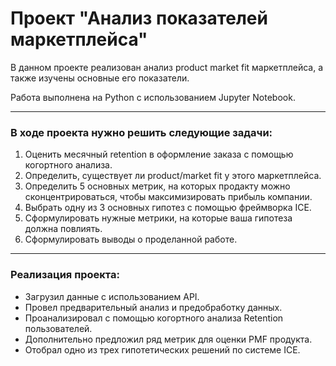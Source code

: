 # Проект "Анализ показателей маркетплейса"

В данном проекте реализован анализ product market fit маркетплейса, а также изучены основные его показатели. 

Работа выполнена на Python с использованием Jupyter Notebook. 

<hr>

### В ходе проекта нужно решить следующие задачи:

1. Оценить месячный retention в оформление заказа с помощью когортного анализа.
2. Определить, существует ли product/market fit у этого маркетплейса.
3. Определить 5 основных метрик, на которых продакту можно сконцентрироваться, чтобы максимизировать прибыль компании.
4. Выбрать одну из 3 основных гипотез с помощью фреймворка ICE.
5. Сформулировать нужные метрики, на которые ваша гипотеза должна повлиять.
6. Сформулировать выводы о проделанной работе.


<hr>

### Реализация проекта:
* Загрузил данные с использованием API.
* Провел предварительный анализ и предобработку данных.
* Проанализировал с помощью когортного анализа Retention пользователей. 
* Дополнительно предложил ряд метрик для оценки PMF продукта.
* Отобрал одно из трех гипотетических решений по системе ICE.

   
